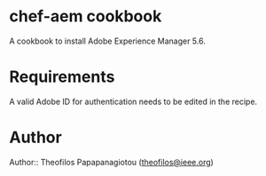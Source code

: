 # chef-aem cookbook

A cookbook to install Adobe Experience Manager 5.6.

# Requirements

A valid Adobe ID for authentication needs to be edited in the recipe.

# Author

Author:: Theofilos Papapanagiotou (theofilos@ieee.org)
